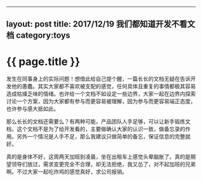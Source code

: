 
---
layout: post
title: 2017/12/19 我们都知道开发不看文档
category:toys
---

{{ page.title }}
================

发生在同事身上的实际问题！想借此给自己提个醒，一篇长长的文档无疑在告诉开发他的愚蠢。其实大家都不喜欢被支配的感觉，任何具体且重复的事情都极其容易造成枯燥乏味的情绪。也许给一个文档不如设定一些边界，大家一起在边界内探索讨论一个方案，因为大家都有参与而更容易被理解，因为参与而更容易端正态度，也许参与感大抵如此。

那么长长的文档还需要么？有两种可能，产品团队人手足够，可以让新手锻炼文档，这个文档不是为了给开发看的，主要做确认大家的认识一致，做备忘录的作用。另外一个情况是人手不足，那么我建议只做简单的备忘，保证信息的完整就好。

真的是身体不好，这周两天加班到凌晨，坐在出租车上感觉头晕脑胀了。真的是期望领导们放过，需求变更完全不合理，却无法拒绝，我又怂了，对不起加班的兄弟啊。不过大家一起吃炸鸡的感觉真好，求公司报销。